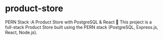 # product-store
PERN Stack :A Product Store with PostgreSQL &amp; React 🛒  This project is a full-stack Product Store built using the PERN stack (PostgreSQL, Express.js, React, Node.js).




